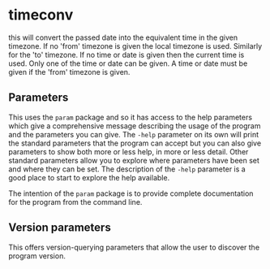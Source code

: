 <!-- Created by mkdoc DO NOT EDIT. -->

# timeconv

this will convert the passed date into the equivalent time in the given
timezone\. If no &apos;from&apos; timezone is given the local timezone is used\.
Similarly for the &apos;to&apos; timezone\. If no time or date is given then the
current time is used\. Only one of the time or date can be given\. A time or
date must be given if the &apos;from&apos; timezone is given\.



<!-- This file is inserted into markdown files generated by mkdoc -->
<!-- if the program being documented depends on this module       -->
<!-- ============================================================ -->
<!-- See github.com/nickwells/utilities/mkdoc                     -->
## Parameters

This uses the `param` package and so it has access to the help parameters
which give a comprehensive message describing the usage of the program and
the parameters you can give. The `-help` parameter on its own will print the
standard parameters that the program can accept but you can also give
parameters to show both more or less help, in more or less detail. Other
standard parameters allow you to explore where parameters have been set and
where they can be set. The description of the `-help` parameter is a good
place to start to explore the help available.

The intention of the `param` package is to provide complete documentation
for the program from the command line.


<!-- This file is inserted into markdown files generated by mkdoc -->
<!-- if the program being documented depends on this module       -->
<!-- ============================================================ -->
<!-- See github.com/nickwells/utilities/mkdoc                     -->
## Version parameters

This offers version-querying parameters that allow the user to discover the
program version.
